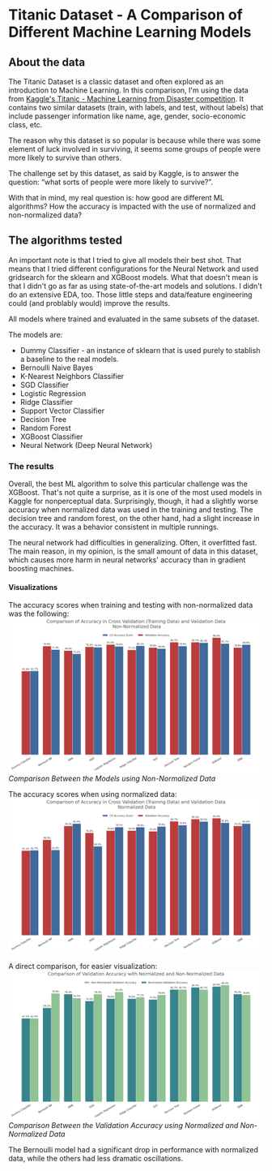 # Titanic Dataset - A Comparison of Different Machine Learning Models

## About the data

The Titanic Dataset is a classic dataset and often explored as an introduction to Machine Learning. In this comparison, I'm using the data 
from [Kaggle's Titanic - Machine Learning from Disaster competition](https://www.kaggle.com/c/titanic). It contains  two similar datasets (train, with labels, and test, without labels)
that include passenger information like name, age, gender, socio-economic class, etc.

The reason why this dataset is so popular is because while there was some element of luck involved in surviving,
it seems some groups of people were more likely to survive than others.

The challenge set by this dataset, as said by Kaggle, is to answer the question:  “what sorts of people were more likely to survive?”. 

With that in mind, my real question is: how good are different ML algorithms? How the accuracy is impacted with the use of normalized and non-normalized data?

## The algorithms tested

An important note is that I tried to give all models their best shot. That means that I tried different configurations for the Neural Network and used gridsearch for the sklearn and XGBoost models.
What that doesn't mean is that I didn't go as far as using state-of-the-art models and solutions. I didn't do an extensive EDA, too. Those little steps and data/feature engineering
could (and problably would) improve the results.

All models where trained and evaluated in the same subsets of the dataset.

The models are:

  * Dummy Classifier - an instance of sklearn that is used purely to stablish a baseline to the real models.
  * Bernoulli Naive Bayes
  * K-Nearest Neighbors Classifier
  * SGD Classifier
  * Logistic Regression
  * Ridge Classifier
  * Support Vector Classifier
  * Decision Tree
  * Random Forest
  * XGBoost Classifier
  * Neural Network (Deep Neural Network)
  
  
### The results

Overall, the best ML algorithm to solve this particular challenge was the XGBoost. That's not quite a surprise, as it is one of the most used models in Kaggle for nonperceptual data. 
Surprisingly, though, it had a slightly worse accuracy when normalized data was used in the training and testing. The decision tree and random forest, on the other hand, had
a slight increase in the accuracy. It was a behavior consistent in multiple runnings.

The neural network had difficulties in generalizing. Often, it overfitted fast. The main reason, in my opinion, is the small amount of data in this dataset, 
which causes more harm in neural networks' accuracy than in gradient boosting machines.

#### Visualizations

The accuracy scores when training and testing with non-normalized data was the following:
![Comparison Between the Models using Non-Normalized Data](https://raw.githubusercontent.com/pedrohortencio/machine-learning-gladiator/main/Titanic/accuracy-nonnormalized.png)
*Comparison Between the Models using Non-Normalized Data*


The accuracy scores when using normalized data:
![Comparison Between the Models using Normalized Data](https://raw.githubusercontent.com/pedrohortencio/machine-learning-gladiator/main/Titanic/accuracy-normalized.png)


A direct comparison, for easier visualization:
![Comparison Between the Validation Accuracy using Normalized and Non-Normalized Data](https://raw.githubusercontent.com/pedrohortencio/machine-learning-gladiator/main/Titanic/comparison-normalized-nonnormalized.png)
*Comparison Between the Validation Accuracy using Normalized and Non-Normalized Data*

The Bernoulli model had a significant drop in performance with normalized data, while the others had less dramatic oscillations.
